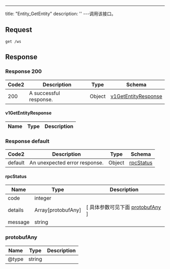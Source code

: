 ---
title: "Entity_GetEntity"
description: ''
---调用该接口。



## Request


```
get /ws
```

## Response

### Response  200 
| Code2 | Description | Type | Schema |
| ---- | ----------- | ------ | ------ |
| 200 | A successful response. | Object | [v1GetEntityResponse](#v1GetEntityResponse) |

#### v1GetEntityResponse

| Name | Type | Description | 
| ---- | ---- | ----------- |  



### Response  default 
| Code2 | Description | Type | Schema |
| ---- | ----------- | ------ | ------ |
| default | An unexpected error response. | Object | [rpcStatus](#rpcStatus) |

#### rpcStatus

| Name | Type | Description | 
| ---- | ---- | ----------- |     
| code | integer |  |          
| details | Array[protobufAny] |  [ 具体参数可见下面 [protobufAny](#protobufAny) ] |       
| message | string |  |   

### protobufAny
| Name | Type | Description | 
| ---- | ---- | ----------- |     
| @type | string |  |   




